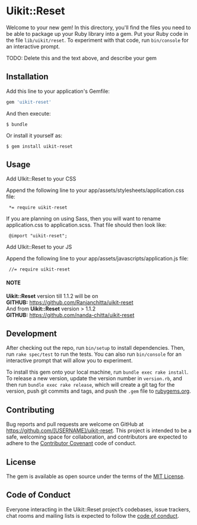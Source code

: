 # Uikit::Reset

Welcome to your new gem! In this directory, you'll find the files you need to be able to package up your Ruby library into a gem. Put your Ruby code in the file `lib/uikit/reset`. To experiment with that code, run `bin/console` for an interactive prompt.

TODO: Delete this and the text above, and describe your gem

## Installation

Add this line to your application's Gemfile:

```ruby
gem 'uikit-reset'
```

And then execute:

    $ bundle

Or install it yourself as:

    $ gem install uikit-reset

## Usage

 Add UIkit::Reset to your CSS

   Append the following line to your app/assets/stylesheets/application.css file:

     *= require uikit-reset

   If you are planning on using Sass, then you will want to rename application.css to application.scss. That file should then look like:

     @import "uikit-reset";

 Add UIkit::Reset to your JS

   Append the following line to your app/assets/javascripts/application.js file:

     //= require uikit-reset

#### NOTE

 **Uikit::Reset** version till 1.1.2 will be on <br>
 **GITHUB:** https://github.com/Ranjanchitta/uikit-reset <br>
 And from **Uikit::Reset** version > 1.1.2 <br>
 **GITHUB:** https://github.com/nanda-chitta/uikit-reset

## Development

After checking out the repo, run `bin/setup` to install dependencies. Then, run `rake spec/test` to run the tests. You can also run `bin/console` for an interactive prompt that will allow you to experiment.

To install this gem onto your local machine, run `bundle exec rake install`. To release a new version, update the version number in `version.rb`, and then run `bundle exec rake release`, which will create a git tag for the version, push git commits and tags, and push the `.gem` file to [rubygems.org](https://rubygems.org).

## Contributing

Bug reports and pull requests are welcome on GitHub at https://github.com/[USERNAME]/uikit-reset. This project is intended to be a safe, welcoming space for collaboration, and contributors are expected to adhere to the [Contributor Covenant](http://contributor-covenant.org) code of conduct.

## License

The gem is available as open source under the terms of the [MIT License](https://opensource.org/licenses/MIT).

## Code of Conduct

Everyone interacting in the Uikit::Reset project’s codebases, issue trackers, chat rooms and mailing lists is expected to follow the [code of conduct](https://github.com/[USERNAME]/uikit-reset/blob/master/CODE_OF_CONDUCT.md).
